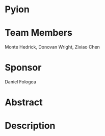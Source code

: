 # Pyion
# Team Members
Monte Hedrick, Donovan Wright, Zixiao Chen
# Sponsor
Daniel Fologea
# Abstract
# Description
